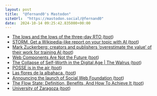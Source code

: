 ```yaml
---
layout: post
title:  "@fernand0's Mastodon"
siteUrl:  "https://mastodon.social/@fernand0"
date:  2024-10-14 09:25:42.835000+00:00
---
```

*  [The lows and the lows of the three-day RTO   ](https://mailchi.mp/irpp/functionary-three-day-return-to-office) ([toot](https://mastodon.social/@fernand0/113305055581449944))
*  [STORM. Get a Wikipedia-like report on your topic with AI   ](https://storm.genie.stanford.edu/) ([toot](https://mastodon.social/@fernand0/113304873010630156))
*  [Mark Zuckerberg: creators and publishers ‘overestimate the value’ of their work for training AI ](https://www.theverge.com/2024/9/25/24254042/mark-zuckerberg-creators-value-ai-met) ([toot](https://mastodon.social/@fernand0/113304523095340847))
*  [Web Components Are Not the Future ](https://dev.to/ryansolid/web-components-are-not-the-future-48b) ([toot](https://mastodon.social/@fernand0/113303953800708352))
*  [The Collapse of Self-Worth in the Digital Age \| The Walrus ](https://thewalrus.ca/collapse-of-self-worth-in-the-digital-age) ([toot](https://mastodon.social/@fernand0/113303077596543905))
*  [POSSE is in the air ](https://ludovic.chabant.com/blog/2024/09/28/posse-is-in-the-air) ([toot](https://mastodon.social/@fernand0/113301274502137085))
*  [Las flores de la albahaca. ](https://avecesunafoto.wordpress.com/2024/10/13/las-flores-de-la-albahaca-3) ([toot](https://mastodon.social/@fernand0/113301225166915692))
*  [Announcing the launch of Social Web Foundation ](https://www.apc.org/en/blog/announcing-launch-social-web-foundatio) ([toot](https://mastodon.social/@fernand0/113301094010585199))
*  [The Flow State: Definition, Benefits, And How To Achieve It ](https://www.clearerthinking.org/post/the-flow-state-definition-benefits-and-how-to-achieve-i) ([toot](https://mastodon.social/@fernand0/113300840174443213))
*  [University of Zaragoza ](https://www.timeshighereducation.com/world-university-rankings/university-zaragoz) ([toot](https://mastodon.social/@fernand0/113300540480765985))
